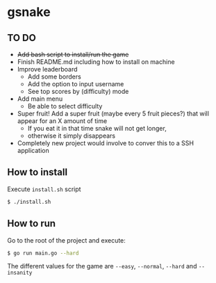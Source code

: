 # gsnake

## TO DO
- ~~Add bash script to install/run the game~~
- Finish README.md including how to install on machine
- Improve leaderboard 
    - Add some borders
    - Add the option to input username
    - See top scores by (difficulty) mode
- Add main menu 
    - Be able to select difficulty 
- Super fruit! Add a super fruit (maybe every 5 fruit pieces?) that will appear for an X amount of time
    - If you eat it in that time snake will not get longer, 
    - otherwise it simply disappears
- Completely new project would involve to conver this to a SSH application 

## How to install 
Execute `install.sh` script 

```bash
$ ./install.sh
```

## How to run
Go to the root of the project and execute:
```bash
$ go run main.go --hard
```

The different values for the game are `--easy`, `--normal`, `--hard` and `--insanity`
